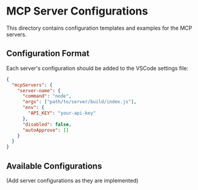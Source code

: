 # MCP Server Configurations

This directory contains configuration templates and examples for the MCP servers.

## Configuration Format

Each server's configuration should be added to the VSCode settings file:

```json
{
  "mcpServers": {
    "server-name": {
      "command": "node",
      "args": ["path/to/server/build/index.js"],
      "env": {
        "API_KEY": "your-api-key"
      },
      "disabled": false,
      "autoApprove": []
    }
  }
}
```

## Available Configurations

(Add server configurations as they are implemented)
